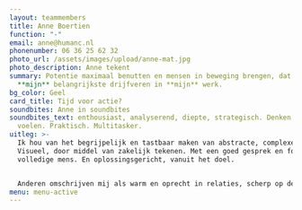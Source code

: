 ```yaml
---
layout: teammembers
title: Anne Boertien
function: "-"
email: anne@humanc.nl
phonenumber: 06 36 25 62 32
photo_url: /assets/images/upload/anne-mat.jpg
photo_description: Anne tekent
summary: Potentie maximaal benutten en mensen in beweging brengen, dat zijn
  **mijn** belangrijkste drijfveren in **mijn** werk.
bg_color: Geel
card_title: Tijd voor actie?
soundbites: Anne in soundbites
soundbites_text: enthousiast, analyserend, diepte, strategisch. Denken vs.
  voelen. Praktisch. Multitasker.
uitleg: >-
  Ik hou van het begrijpelijk en tastbaar maken van abstracte, complexe zaken.
  Visueel, door middel van zakelijk tekenen. Met een goed gesprek en focus op de
  volledige mens. En oplossingsgericht, vanuit het doel.


  Anderen omschrijven mij als warm en oprecht in relaties, scherp op de inhoud, en praktisch en creatief in de uitvoering.
menu: menu-active
---
```

